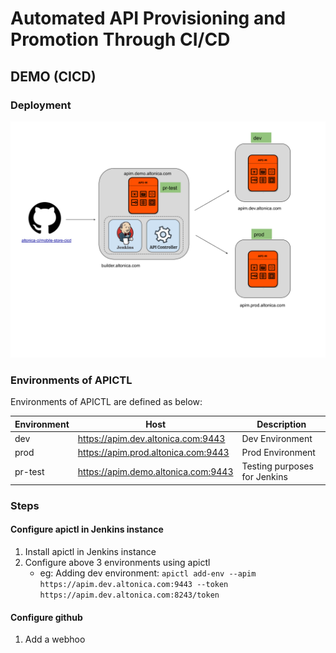 
# Automated API Provisioning and Promotion Through CI/CD

## DEMO (CICD)

### Deployment

![Deployment](img/deployment.png)


### Environments of APICTL

Environments of APICTL are defined as below:

| Environment | Host                                | Description                  |
|-------------|-------------------------------------|------------------------------|
| dev         | https://apim.dev.altonica.com:9443  | Dev Environment              |
| prod        | https://apim.prod.altonica.com:9443 | Prod Environment             |
| pr-test     | https://apim.demo.altonica.com:9443 | Testing purposes for Jenkins |

### Steps

#### Configure apictl in Jenkins instance
1. Install apictl in Jenkins instance
2. Configure above 3 environments using apictl
    * eg: Adding dev environment: `apictl add-env --apim https://apim.dev.altonica.com:9443 --token https://apim.dev.altonica.com:8243/token`


#### Configure github

1. Add a webhoo

